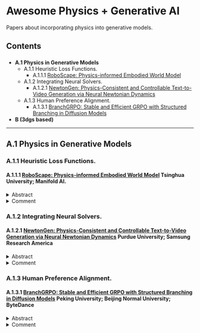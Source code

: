 # Awesome Physics + Generative AI

Papers about incorporating physics into generative models.

## Contents
### 
- **A.1 Physics in Generative Models**
  - A.1.1 Heuristic Loss Functions.
    - A.1.1.1 [RoboScape: Physics-informed Embodied World Model](#a111-roboscape-physics-informed-embodied-world-model)
  - A.1.2 Integrating Neural Solvers.
    - A.1.2.1 [NewtonGen: Physics-Consistent and Controllable Text-to-Video Generation via Neural Newtonian Dynamics](#a121-newtongen-physics-consistent-and-controllable-text-to-video-generation-via-neural-newtonian-dynamics)
  - A.1.3 Human Preference Alignment.
    - A.1.3.1 [BranchGRPO: Stable and Efficient GRPO with Structured Branching in Diffusion Models](#a131-branchgrpo-stable-and-efficient-grpo-with-structured-branching-in-diffusion-models)
- **B (3dgs based)**
---


## A.1 Physics in Generative Models

### A.1.1 Heuristic Loss Functions.

#### A.1.1.1 [RoboScape: Physics-informed Embodied World Model](https://arxiv.org/abs/2506.23135) Tsinghua University; Manifold AI.
<details><summary>Abstract</summary>
World models have become indispensable tools for embodied intelligence, serving as powerful simulators capable of generating realistic robotic videos while addressing critical data scarcity challenges. However, current embodied world models exhibit limited physical awareness, particularly in modeling 3D geometry and motion dynamics, resulting in unrealistic video generation for contact-rich robotic scenarios. In this paper, we present RoboScape, a unified physics-informed world model that jointly learns RGB video generation and physics knowledge within an integrated framework. We introduce two key physics-informed joint training tasks: temporal depth prediction that enhances 3D geometric consistency in video rendering, and keypoint dynamics learning that implicitly encodes physical properties (e.g., object shape and material characteristics) while improving complex motion modeling. Extensive experiments demonstrate that RoboScape generates videos with superior visual fidelity and physical plausibility across diverse robotic scenarios. We further validate its practical utility through downstream applications including robotic policy training with generated data and policy evaluation. Our work provides new insights for building efficient physics-informed world models to advance embodied intelligence research. The code is available at: https://github.com/tsinghua-fib-lab/RoboScape.
</details>
<details><summary>Comment</summary>
Introduce two physics-informed tasks: 1)temporal depth prediction and 2) keypoint dynamic learning in the training of an embodied world model to predict visual observation given past observations and robotic actions using dual-branch co-autoregressive Transformer(DCT).
</details>

### A.1.2 Integrating Neural Solvers.
#### A.1.2.1 [NewtonGen: Physics-Consistent and Controllable Text-to-Video Generation via Neural Newtonian Dynamics](https://arxiv.org/abs/2509.21309) Purdue University; Samsung Research America
<details><summary>Abstract</summary>
A primary bottleneck in large-scale text-to-video generation today is physical consistency and controllability. Despite recent advances, state-of-the-art models often produce unrealistic motions, such as objects falling upward, or abrupt changes in velocity and direction. Moreover, these models lack precise parameter control, struggling to generate physically consistent dynamics under different initial conditions. We argue that this fundamental limitation stems from current models learning motion distributions solely from appearance, while lacking an understanding of the underlying dynamics. In this work, we propose NewtonGen, a framework that integrates data-driven synthesis with learnable physical principles. At its core lies trainable Neural Newtonian Dynamics (NND), which can model and predict a variety of Newtonian motions, thereby injecting latent dynamical constraints into the video generation process. By jointly leveraging data priors and dynamical guidance, NewtonGen enables physically consistent video synthesis with precise parameter control.
</details>

<details><summary>Comment</summary>
Propose Neural Newtonian Dynamics (NND) to model physical dynamics in video generation, which models and predicts a variaty of Newtonian motions, thereby injecting dynamical constraints into video generation. Experiments conducted on " physics-clean" data geberated python-based physics data simulator. Compare "Go-with-the-Flow"(CogVideoX) model with existing Sora, Veo3, CogVideoX-5B, Wan2.2 etc. SOTA generative models, resulting SOTA performance.
</details>

### A.1.3 Human Preference Alignment.
#### A.1.3.1 [BranchGRPO: Stable and Efficient GRPO with Structured Branching in Diffusion Models](https://arxiv.org/abs/2509.06040) Peking University; Beijing Normal University; ByteDance
<details><summary>Abstract</summary>
Recent progress in aligning image and video generative models with Group Relative Policy Optimization (GRPO) has improved human preference alignment, yet existing approaches still suffer from high computational cost due to sequential rollouts and large numbers of SDE sampling steps, as well as training instability caused by sparse rewards. In this paper, we present BranchGRPO, a method that restructures the rollout process into a branching tree, where shared prefixes amortize computation and pruning removes low-value paths and redundant depths. BranchGRPO introduces three contributions: (1) a branch sampling scheme that reduces rollout cost by reusing common segments; (2) a tree-based advantage estimator that converts sparse terminal rewards into dense, step-level signals; and (3) pruning strategies that accelerate convergence while preserving exploration. On HPDv2.1 image alignment, BranchGRPO improves alignment scores by up to 16% over strong baselines, while reducing per-iteration training time by nearly 55%. On WanX-1.3B video generation, it further achieves higher Video-Align scores with sharper and temporally consistent frames compared to DanceGRPO.
</details>

<details><summary>Comment</summary>
Propose BranchGRPO, a method that restructures the rollout process into a branching tree, where shared prefixes amortize computation and pruning removes low-value paths and redundant depths. Depth-wise normalization are applied to balance contribution of different denoising steps. Experiments conducted on HPDv2.1 image alignment compared with DanceGRPO and MixGROP shows better performance and smaller iteration time. 
</details>